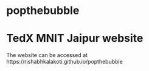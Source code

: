 # popthebubble
<h1>TedX MNIT Jaipur website</h1>
The website can be accessed at https://rishabhkalakoti.github.io/popthebubble
